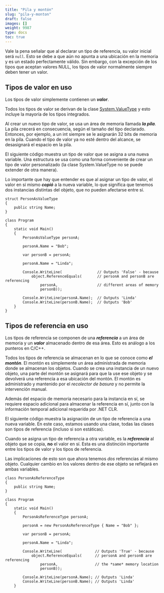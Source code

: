 ```yaml
---
title: "Pila y montón"
slug: "pila-y-monton"
draft: false
images: []
weight: 9987
type: docs
toc: true
---
```


Vale la pena señalar que al declarar un tipo de referencia, su valor inicial será `null`. Esto se debe a que aún no apunta a una ubicación en la memoria y es un estado perfectamente válido.
Sin embargo, con la excepción de los tipos que aceptan valores NULL, los tipos de valor normalmente siempre deben tener un valor.



## Tipos de valor en uso
Los tipos de valor simplemente contienen un _**valor**_.

Todos los tipos de valor se derivan de la clase [System.ValueType][1] y esto incluye la mayoría de los tipos integrados.

Al crear un nuevo tipo de valor, se usa un área de memoria llamada __*la pila*__.
La pila crecerá en consecuencia, según el tamaño del tipo declarado. Entonces, por ejemplo, a un int siempre se le asignarán 32 bits de memoria en la pila. Cuando el tipo de valor ya no esté dentro del alcance, se desasignará el espacio en la pila.

El siguiente código muestra un tipo de valor que se asigna a una nueva variable. Una estructura se usa como una forma conveniente de crear un tipo de valor personalizado (la clase System.ValueType no se puede extender de otra manera).

Lo importante que hay que entender es que al asignar un tipo de valor, el valor en sí mismo _**copió**_ a la nueva variable, lo que significa que tenemos dos instancias distintas del objeto, que no pueden afectarse entre sí.

    struct PersonAsValueType
    {
        public string Name;
    }

    class Program
    {
        static void Main()
        {
            PersonAsValueType personA;

            personA.Name = "Bob";

            var personB = personA;

            personA.Name = "Linda";

            Console.WriteLine(                // Outputs 'False' - because 
                object.ReferenceEquals(       // personA and personB are referencing 
                    personA,                  // different areas of memory
                    personB));                

            Console.WriteLine(personA.Name);  // Outputs 'Linda'
            Console.WriteLine(personB.Name);  // Outputs 'Bob'
        }
    }


[1]: https://msdn.microsoft.com/en-us/library/system.valuetype.aspx

## Tipos de referencia en uso
Los tipos de referencia se componen de una _**referencia**_ a un área de memoria y un _**valor**_ almacenado dentro de esa área.
Esto es análogo a los punteros en C/C++.

Todos los tipos de referencia se almacenan en lo que se conoce como _**el montón**_.
El montón es simplemente un área administrada de memoria donde se almacenan los objetos. Cuando se crea una instancia de un nuevo objeto, una parte del montón se asignará para que la use ese objeto y se devolverá una referencia a esa ubicación del montón. El montón es administrado y mantenido por el _recolector de basura_ y no permite la intervención manual.

Además del espacio de memoria necesario para la instancia en sí, se requiere espacio adicional para almacenar la referencia en sí, junto con la información temporal adicional requerida por .NET CLR.

El siguiente código muestra la asignación de un tipo de referencia a una nueva variable. En este caso, estamos usando una clase, todas las clases son tipos de referencia (incluso si son estáticas).

Cuando se asigna un tipo de referencia a otra variable, es la _**referencia**_ al objeto que se copia, __no__ el valor en sí. Esta es una distinción importante entre los tipos de valor y los tipos de referencia.

Las implicaciones de esto son que ahora tenemos _dos_ referencias al mismo objeto.
Cualquier cambio en los valores dentro de ese objeto se reflejará en ambas variables.

    class PersonAsReferenceType
    {
        public string Name;
    }

    class Program
    {
        static void Main()
        {
            PersonAsReferenceType personA;

            personA = new PersonAsReferenceType { Name = "Bob" };

            var personB = personA;

            personA.Name = "Linda";

            Console.WriteLine(               // Outputs 'True' - because
                object.ReferenceEquals(      // personA and personB are referencing 
                    personA,                 // the *same* memory location
                    personB));

            Console.WriteLine(personA.Name); // Outputs 'Linda'
            Console.WriteLine(personB.Name); // Outputs 'Linda'
        }

